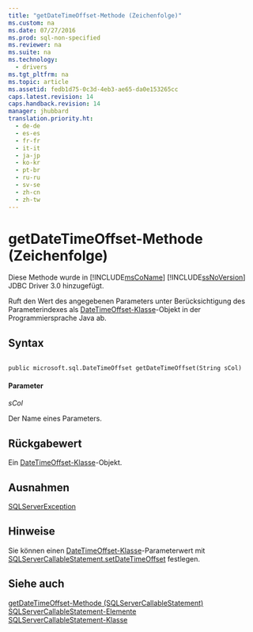 ```yaml
---
title: "getDateTimeOffset-Methode (Zeichenfolge)"
ms.custom: na
ms.date: 07/27/2016
ms.prod: sql-non-specified
ms.reviewer: na
ms.suite: na
ms.technology: 
  - drivers
ms.tgt_pltfrm: na
ms.topic: article
ms.assetid: fedb1d75-0c3d-4eb3-ae65-da0e153265cc
caps.latest.revision: 14
caps.handback.revision: 14
manager: jhubbard
translation.priority.ht: 
  - de-de
  - es-es
  - fr-fr
  - it-it
  - ja-jp
  - ko-kr
  - pt-br
  - ru-ru
  - sv-se
  - zh-cn
  - zh-tw
---
```

# getDateTimeOffset-Methode (Zeichenfolge)
  Diese Methode wurde in [!INCLUDE[msCoName](../content/includes/msCoName_md.md)] [!INCLUDE[ssNoVersion](../content/includes/ssNoVersion_md.md)] JDBC Driver 3.0 hinzugefügt.  
  
 Ruft den Wert des angegebenen Parameters unter Berücksichtigung des Parameterindexes als [DateTimeOffset-Klasse](../content/DateTimeOffset-Class.md)\-Objekt in der Programmiersprache Java ab.  
  
## Syntax  
  
```  
  
public microsoft.sql.DateTimeOffset getDateTimeOffset(String sCol)  
```  
  
#### Parameter  
 *sCol*  
  
 Der Name eines Parameters.  
  
## Rückgabewert  
 Ein [DateTimeOffset-Klasse](../content/DateTimeOffset-Class.md)\-Objekt.  
  
## Ausnahmen  
 [SQLServerException](../content/SQLServerException-Class.md)  
  
## Hinweise  
 Sie können einen [DateTimeOffset-Klasse](../content/DateTimeOffset-Class.md)\-Parameterwert mit [SQLServerCallableStatement.setDateTimeOffset](../content/setDateTimeOffset-Method--SQLServerCallableStatement-.md) festlegen.  
  
## Siehe auch  
 [getDateTimeOffset-Methode &#40;SQLServerCallableStatement&#41;](../content/getDateTimeOffset-Method--SQLServerCallableStatement-.md)   
 [SQLServerCallableStatement-Elemente](../content/SQLServerCallableStatement-Members.md)   
 [SQLServerCallableStatement-Klasse](../content/SQLServerCallableStatement-Class.md)  
  
  